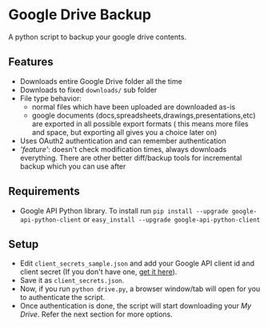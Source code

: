 Google Drive Backup
===================

A python script to backup your google drive contents.

## Features
* Downloads entire Google Drive folder all the time
* Downloads to fixed `downloads/` sub folder
* File type behavior:
    * normal files which have been uploaded are downloaded as-is
    * google documents (docs,spreadsheets,drawings,presentations,etc) are exported in all possible export formats ( this
    means more files and space, but exporting all gives you a choice later on)
* Uses OAuth2 authentication and can remember authentication
* _'feature'_: doesn't check modification times, always downloads everything. There are other better diff/backup tools 
for incremental backup which you can use after 

## Requirements
* Google API Python library. To install run
`pip install --upgrade google-api-python-client` or
`easy_install --upgrade google-api-python-client`

## Setup
* Edit `client_secrets_sample.json` and add your Google API client id and client secret (If you don't have one, [get it here](https://code.google.com/apis/console/)).
* Save it as `client_secrets.json`.
* Now, if you run `python drive.py`, a browser window/tab will open for you to authenticate the script.
* Once authentication is done, the script will start downloading your *My Drive*. Refer the next section for more options.
